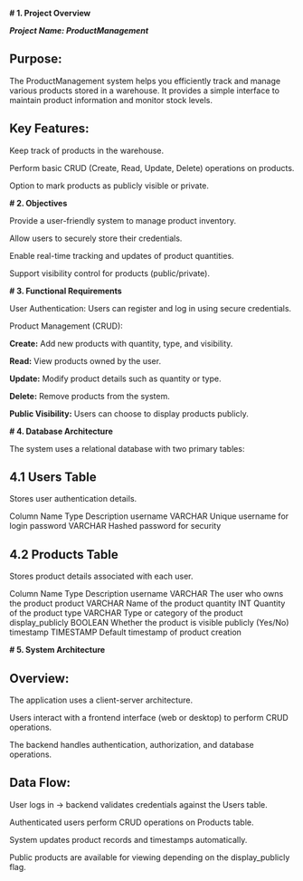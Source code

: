 **# 1. Project Overview**

***Project Name: ProductManagement***

## Purpose:
The ProductManagement system helps you efficiently track and manage various products stored in a warehouse. It provides a simple interface to maintain product information and monitor stock levels.

## Key Features:

Keep track of products in the warehouse.

Perform basic CRUD (Create, Read, Update, Delete) operations on products.

Option to mark products as publicly visible or private.

**# 2. Objectives**

Provide a user-friendly system to manage product inventory.

Allow users to securely store their credentials.

Enable real-time tracking and updates of product quantities.

Support visibility control for products (public/private).

**# 3. Functional Requirements**

User Authentication: Users can register and log in using secure credentials.

Product Management (CRUD):

**Create:** Add new products with quantity, type, and visibility.

**Read:** View products owned by the user.

**Update:** Modify product details such as quantity or type.

**Delete:** Remove products from the system.

**Public Visibility:** Users can choose to display products publicly.

**# 4. Database Architecture**

The system uses a relational database with two primary tables:

## 4.1 Users Table

Stores user authentication details.

Column Name	Type	Description
username	VARCHAR	Unique username for login
password	VARCHAR	Hashed password for security


## 4.2 Products Table

Stores product details associated with each user.

Column Name	Type	Description
username	VARCHAR	The user who owns the product
product	VARCHAR	Name of the product
quantity	INT	Quantity of the product
type	VARCHAR	Type or category of the product
display_publicly	BOOLEAN	Whether the product is visible publicly (Yes/No)
timestamp	TIMESTAMP	Default timestamp of product creation

**# 5. System Architecture**

## Overview:

The application uses a client-server architecture.

Users interact with a frontend interface (web or desktop) to perform CRUD operations.

The backend handles authentication, authorization, and database operations.

## Data Flow:

User logs in → backend validates credentials against the Users table.

Authenticated users perform CRUD operations on Products table.

System updates product records and timestamps automatically.

Public products are available for viewing depending on the display_publicly flag.